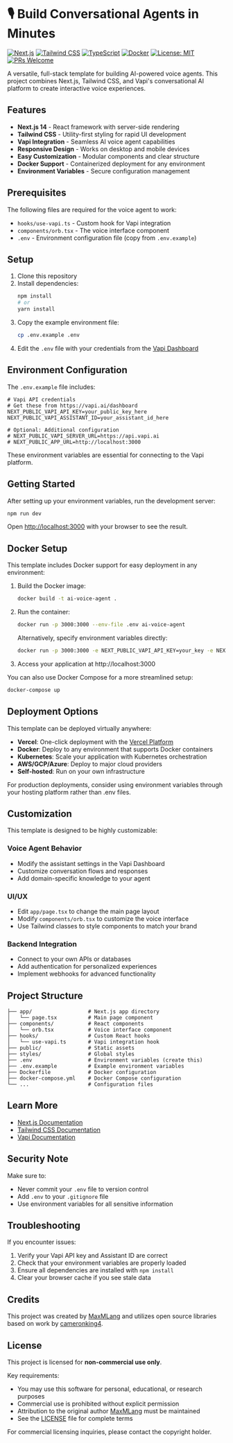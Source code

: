 # 🎙️ Build Conversational Agents in Minutes

[![Next.js](https://img.shields.io/badge/Next.js-14-black?style=flat-square&logo=next.js)](https://nextjs.org/)
[![Tailwind CSS](https://img.shields.io/badge/Tailwind_CSS-38B2AC?style=flat-square&logo=tailwind-css&logoColor=white)](https://tailwindcss.com/)
[![TypeScript](https://img.shields.io/badge/TypeScript-007ACC?style=flat-square&logo=typescript&logoColor=white)](https://www.typescriptlang.org/)
[![Docker](https://img.shields.io/badge/Docker-2496ED?style=flat-square&logo=docker&logoColor=white)](https://www.docker.com/)
[![License: MIT](https://img.shields.io/badge/License-MIT-yellow.svg?style=flat-square)](https://opensource.org/licenses/MIT)
[![PRs Welcome](https://img.shields.io/badge/PRs-welcome-brightgreen.svg?style=flat-square)](http://makeapullrequest.com)

A versatile, full-stack template for building AI-powered voice agents. This project combines Next.js, Tailwind CSS, and Vapi's conversational AI platform to create interactive voice experiences.

## Features

- **Next.js 14** - React framework with server-side rendering
- **Tailwind CSS** - Utility-first styling for rapid UI development
- **Vapi Integration** - Seamless AI voice agent capabilities
- **Responsive Design** - Works on desktop and mobile devices
- **Easy Customization** - Modular components and clear structure
- **Docker Support** - Containerized deployment for any environment
- **Environment Variables** - Secure configuration management

## Prerequisites

The following files are required for the voice agent to work:
- `hooks/use-vapi.ts` - Custom hook for Vapi integration
- `components/orb.tsx` - The voice interface component
- `.env` - Environment configuration file (copy from `.env.example`)

## Setup

1. Clone this repository
2. Install dependencies:
   ```bash
   npm install
   # or
   yarn install
   ```
3. Copy the example environment file:
   ```bash
   cp .env.example .env
   ```
4. Edit the `.env` file with your credentials from the [Vapi Dashboard](https://vapi.ai/dashboard)

## Environment Configuration

The `.env.example` file includes:

```
# Vapi API credentials
# Get these from https://vapi.ai/dashboard
NEXT_PUBLIC_VAPI_API_KEY=your_public_key_here
NEXT_PUBLIC_VAPI_ASSISTANT_ID=your_assistant_id_here

# Optional: Additional configuration
# NEXT_PUBLIC_VAPI_SERVER_URL=https://api.vapi.ai
# NEXT_PUBLIC_APP_URL=http://localhost:3000
```

These environment variables are essential for connecting to the Vapi platform.

## Getting Started

After setting up your environment variables, run the development server:

```bash
npm run dev
```

Open [http://localhost:3000](http://localhost:3000) with your browser to see the result.

## Docker Setup

This template includes Docker support for easy deployment in any environment:

1. Build the Docker image:
   ```bash
   docker build -t ai-voice-agent .
   ```

2. Run the container:
   ```bash
   docker run -p 3000:3000 --env-file .env ai-voice-agent
   ```

   Alternatively, specify environment variables directly:
   ```bash
   docker run -p 3000:3000 -e NEXT_PUBLIC_VAPI_API_KEY=your_key -e NEXT_PUBLIC_VAPI_ASSISTANT_ID=your_id ai-voice-agent
   ```

3. Access your application at http://localhost:3000

You can also use Docker Compose for a more streamlined setup:

```bash
docker-compose up
```

## Deployment Options

This template can be deployed virtually anywhere:

- **Vercel**: One-click deployment with the [Vercel Platform](https://vercel.com/new)
- **Docker**: Deploy to any environment that supports Docker containers
- **Kubernetes**: Scale your application with Kubernetes orchestration
- **AWS/GCP/Azure**: Deploy to major cloud providers
- **Self-hosted**: Run on your own infrastructure

For production deployments, consider using environment variables through your hosting platform rather than .env files.

## Customization

This template is designed to be highly customizable:

### Voice Agent Behavior
- Modify the assistant settings in the Vapi Dashboard
- Customize conversation flows and responses
- Add domain-specific knowledge to your agent

### UI/UX
- Edit `app/page.tsx` to change the main page layout
- Modify `components/orb.tsx` to customize the voice interface
- Use Tailwind classes to style components to match your brand

### Backend Integration
- Connect to your own APIs or databases
- Add authentication for personalized experiences
- Implement webhooks for advanced functionality

## Project Structure

```
├── app/                  # Next.js app directory
│   └── page.tsx          # Main page component
├── components/           # React components
│   └── orb.tsx           # Voice interface component
├── hooks/                # Custom React hooks
│   └── use-vapi.ts       # Vapi integration hook
├── public/               # Static assets
├── styles/               # Global styles
├── .env                  # Environment variables (create this)
├── .env.example          # Example environment variables
├── Dockerfile            # Docker configuration
├── docker-compose.yml    # Docker Compose configuration
└── ...                   # Configuration files
```

## Learn More

- [Next.js Documentation](https://nextjs.org/docs)
- [Tailwind CSS Documentation](https://tailwindcss.com/docs)
- [Vapi Documentation](https://docs.vapi.ai/)

## Security Note

Make sure to:
- Never commit your `.env` file to version control
- Add `.env` to your `.gitignore` file
- Use environment variables for all sensitive information

## Troubleshooting

If you encounter issues:

1. Verify your Vapi API key and Assistant ID are correct
2. Check that your environment variables are properly loaded
3. Ensure all dependencies are installed with `npm install`
4. Clear your browser cache if you see stale data

## Credits

This project was created by [MaxMLang](https://github.com/MaxMLang) and utilizes open source libraries based on work by [cameronking4](https://github.com/cameronking4).

## License

This project is licensed for **non-commercial use only**. 

Key requirements:
- You may use this software for personal, educational, or research purposes
- Commercial use is prohibited without explicit permission
- Attribution to the original author [MaxMLang](https://github.com/MaxMLang) must be maintained
- See the [LICENSE](./LICENSE) file for complete terms

For commercial licensing inquiries, please contact the copyright holder.
